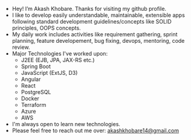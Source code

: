 - Hey! I’m Akash Khobare. Thanks for visiting my github profile.
- I like to develop easily understandable, maintainable, extensible apps following standard development guidelines/concepts like SOLID principles, OOPS concepts.
- My daily work includes activities like requirement gathering, sprint planning, feature developement, bug fixing, devops, mentoring, code review.
- Major Technologies I've worked upon:
   - J2EE (EJB, JPA, JAX-RS etc.)
   - Spring Boot
   - JavaScript (ExtJS, D3)
   - Angular
   - React
   - PostgreSQL
   - Docker
   - Terraform
   - Azure
   - AWS
- I'm always open to learn new technologies.
- Please feel free to reach out me over: akashkhobare14@gmail.com
